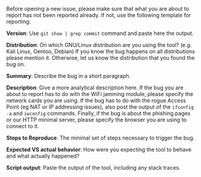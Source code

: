 Before opening a new issue, please make sure that what you are about to report has not been reported already. If not, use the following template for reporting:

**Version**: Use `git show | grep commit` command and paste here the output.

**Distribution**: On which GNU/Linux distribution are you using the tool? (e.g. Kali Linux, Gentoo, Debian)
If you know the bug happens on all distributions please mention it. Otherwise, let us know the distribution that you found the bug on.

**Summary**: Describe the bug in a short paragraph.

**Description**: Give a more analytical description here. If the bug you are about to report has to do with the WiFi jamming module, please specify the network cards you are using. If the bug has to do with the rogue Access Point (eg NAT or IP addressing issues), also post the output of the `ifconfig -a` and `iwconfig` commands. Finally, if the bug is about the phishing pages or our HTTP minimal server, please specify the browser you are using to connect to it.

**Steps to Reproduce**: The minimal set of steps necessary to trigger the bug.

**Expected VS actual behavior**: How were you expecting the tool to behave and what actually happened?

**Script output**: Paste the output of the tool, including any stack traces.
